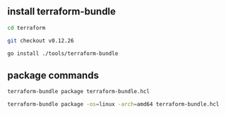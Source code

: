 ## install terraform-bundle

```sh
cd terraform

git checkout v0.12.26

go install ./tools/terraform-bundle 
```

## package commands
```sh
terraform-bundle package terraform-bundle.hcl

terraform-bundle package -os=linux -arch=amd64 terraform-bundle.hcl
```
